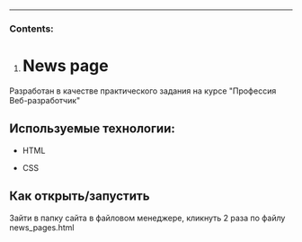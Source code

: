 #


---

### Contents:
1. # News page

Разработан в качестве практического задания на курсе "Профессия Веб-разработчик"

## Используемые технологии:

* HTML

* CSS 

## Как открыть/запустить

Зайти в папку сайта в файловом менеджере, кликнуть 2 раза по файлу news_pages.html